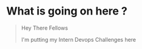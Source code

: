 # What is going on here ? 

> Hey There Fellows
> 
> I'm putting my Intern Devops Challenges here 
> 
